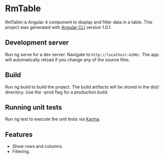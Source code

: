 # RmTable
RmTable is Angular 4 component to display and filter data in a table.
This project was generated with [Angular CLI](https://github.com/angular/angular-cli) version 1.0.1.

## Development server
Run ng serve for a dev server. Navigate to `http://localhost:4200/`. The app will automatically reload if you change any of the source files.

## Build
Run ng build to build the project. The build artifacts will be stored in the dist/ directory. Use the -prod flag for a production build.

## Running unit tests
Run ng test to execute the unit tests via [Karma](https://karma-runner.github.io).

## Features
- Show rows and columns.
- Filtering.
